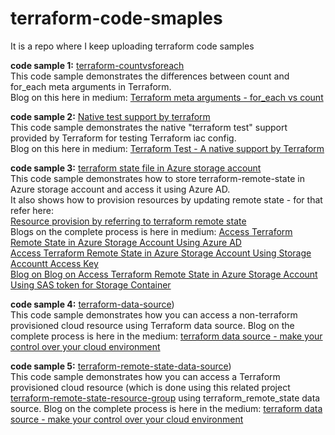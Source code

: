 # terraform-code-smaples
It is a repo where I keep uploading terraform code samples

**code sample 1:** [terraform-countvsforeach](https://github.com/madhubanti0007/terraform-code-samples/blob/master/terraform-countvsforeach/README.md) <br/>
               This code sample demonstrates the differences between count and for_each meta arguments in Terraform. <br/>
               Blog on this here in medium: [Terraform meta arguments - for_each vs count](https://medium.com/@madhubanti0007/for-each-vs-count-ouch-a-cdf3de2baabb)


**code sample 2:** [Native test support by terraform](https://github.com/madhubanti0007/terraform-code-samples/blob/master/terraform-test/README.md) <br/>
               This code sample demonstrates the native "terraform test" support provided by Terraform for testing Terraform iac config. <br/>
               Blog on this here in medium: [Terraform Test - A native support by Terraform ](https://medium.com/@madhubanti0007/terraform-test-by-terraform-a-native-testing-support-for-infrastructure-provisioning-b2e06ce9bc46)

**code sample 3:** [terraform state file in Azure storage account](https://github.com/madhubanti0007/terraform-code-samples/blob/master/terraform-remote-storage/README.md) <br/>
                   This code sample demonstrates how to store terraform-remote-state in Azure storage account and access it using Azure AD. <br/>
                   It also shows how to provision resources by updating remote state - for that refer here: <br/>
                   [Resource provision by referring to terraform remote state](https://github.com/madhubanti0007/terraform-code-samples/blob/master/terraform-resource-provision-using-remote-state/README.md) <br/>
                   Blogs on the complete process is here in medium: [Access Terraform Remote State in Azure Storage Account Using Azure AD](https://medium.com/@madhubanti0007/access-terraform-remote-state-in-azure-storage-account-using-azure-ad-44249531e52c) <br/>
                   [Access Terraform Remote State in Azure Storage Account Using Storage Accountt Access Key](https://medium.com/@madhubanti0007/story-of-terraform-remote-state-today-let-us-access-it-with-azure-key-vault-ddbe71ddd17f)<br/>
                   [Blog on Blog on Access Terraform Remote State in Azure Storage Account Using SAS token for Storage Container ](https://medium.com/@madhubanti0007/story-of-terraform-remote-state-today-let-us-access-it-with-azure-sas-token-for-storage-container-7caa6d867842)<br/>

**code sample 4:** [terraform-data-source](https://github.com/madhubanti0007/terraform-code-samples/blob/master/terraform-data-source/README.md)) <br/>
                   This code sample demonstrates how you can access a non-terraform provisioned cloud resource using Terraform data source.
                   Blog on the complete process is here in the medium: [terraform data source - make your control over your cloud environment](https://medium.com/@madhubanti0007/data-sources-or-terraform-remote-state-in-terraform-make-your-control-secured-over-cloud-c20c0511d9cf)

**code sample 5:** [terraform-remote-state-data-source](https://github.com/madhubanti0007/terraform-code-samples/blob/master/terraform-remote-state-data-source/README.md)) <br/>
                   This code sample demonstrates how you can access a Terraform provisioned cloud resource (which is done using this related project [terraform-remote-state-resource-group](https://github.com/madhubanti0007/terraform-code-samples/blob/master/terraform-remote-state-resource-group/README.md) using terraform_remote_state data source.
                   Blog on the complete process is here in the medium: [terraform data source - make your control over your cloud environment](https://medium.com/@madhubanti0007/data-sources-or-terraform-remote-state-in-terraform-make-your-control-secured-over-cloud-c20c0511d9cf)
